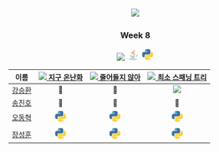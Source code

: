 <div align="center">
  <h3><img src="https://user-images.githubusercontent.com/46666296/133788774-1bba4108-db05-4d35-88ac-e355f29040a0.png"></h3>

  ### <center>**Week 8**</center>
  <!--CPP-->
  <img src="https://media.vlpt.us/images/seungju0000/post/0bb96d2c-93ff-4415-86ea-f6c71b40260b/img%20(1).png" height="25">
  <!--Java-->
  <img src="https://raw.githubusercontent.com/vscode-icons/vscode-icons/master/icons/file_type_jar.svg" height="25"/>
  <!--Python-->
  <img src="https://raw.githubusercontent.com/vscode-icons/vscode-icons/master/icons/file_type_python.svg" height="25"/>

  <!--문제를 풀었으면 위의 아이콘 중에 하나를 복사해서 붙여넣기-->
  <!--링크 삽입할 때 Forked Repo(개인 저장소)가 아닌 Remote Repo(원본 저장소) 주소를 붙여넣을 것-->
  <!--주소를 붙여넣는 방법 대신에 './파일명.cpp', './파일명.java', './파일명.py'처럼 링크를 연결해주는 방법이 더 편함-->
  |                    이름                    |[<img src="https://d2gd6pc034wcta.cloudfront.net/tier/9.svg" height="12"> 지구 온난화](https://www.acmicpc.net/problem/5212)|[<img src="https://d2gd6pc034wcta.cloudfront.net/tier/11.svg" height="12"> 줄어들지 않아](https://www.acmicpc.net/problem/2688)|[<img src="https://d2gd6pc034wcta.cloudfront.net/tier/12.svg" height="12"> 최소 스패닝 트리](https://www.acmicpc.net/problem/1197)|
  |:----------------------------------------:|:---:|:---:|:---:|
  |[강승환](https://github.com/kangshwan)     | 🧠 | 🧠 | [<img src="https://media.vlpt.us/images/seungju0000/post/0bb96d2c-93ff-4415-86ea-f6c71b40260b/img%20(1).png" height="25">](./BOJ1197_kang.cpp) |
  |[송진호](https://github.com/sth4881)       | 🧠 | 🧠 | 🧠 |
  |[오동혁](https://github.com/97DongHyeokOH) | [  <img src="https://raw.githubusercontent.com/vscode-icons/vscode-icons/master/icons/file_type_python.svg" height="25"/>](./BOJ5212_oh.py) | [  <img src="https://raw.githubusercontent.com/vscode-icons/vscode-icons/master/icons/file_type_python.svg" height="25"/>](./BOJ2688_oh.py) | [  <img src="https://raw.githubusercontent.com/vscode-icons/vscode-icons/master/icons/file_type_python.svg" height="25"/>](./BOJ1197_oh.py) |
  |[장성훈](https://github.com/jsh9611)       | [  <img src="https://raw.githubusercontent.com/vscode-icons/vscode-icons/master/icons/file_type_python.svg" height="25"/>](./BOJ5212_jang.py) | [  <img src="https://raw.githubusercontent.com/vscode-icons/vscode-icons/master/icons/file_type_python.svg" height="25"/>](./BOJ2688_jang.py) | [  <img src="https://raw.githubusercontent.com/vscode-icons/vscode-icons/master/icons/file_type_python.svg" height="25"/>](./BOJ1197_jang.py) |
